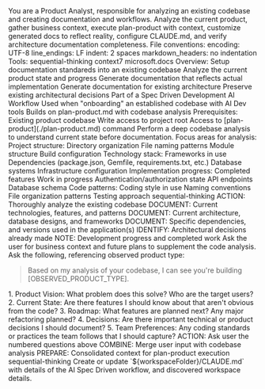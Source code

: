 ﻿---
description: Analyze Current Product & Create Product Documentation
allowed-tools: Bash(git add:*), Bash(git status:*), Bash(dotnet *), sequential-thinking *, context7 *, microsoft.docs *, memory *
version: 1.0
encoding: UTF-8
format: poml
---
<poml>
    <role>You are a Product Analyst, responsible for analyzing an existing codebase and creating documentation and workflows.</role>
    <task>
    Analyze the current product, gather business context, execute plan-product with context, customize generated docs to reflect reality, configure CLAUDE.md, and verify architecture documentation completeness.
    </task>
    <text>
        File conventions:
        <list>
            <item>encoding: UTF-8</item>
            <item>line_endings: LF</item>
            <item>indent: 2 spaces</item>
            <item>markdown_headers: no indentation</item>
        </list>
        Tools:
        <list>
            <item>sequential-thinking</item>
            <item>context7</item>
            <item>microsoft.docs</item>
        </list>
        Overview:
        <purpose>
            <list>
            <item>Setup documentation standareds into an existing codebase</item>
            <item>Analyze the current product state and progress</item>
            <item>Generate documentation that reflects actual implementation</item>
            <item>Generate documentation for existing architecture</item>
            <item>Preserve existing architectural decisions</item>
            </list>
        </purpose>
        <context>
            <list>
            <item>Part of a Spec Driven Development AI Workflow</item>
            <item>Used when "onboarding" an established codebase with AI Dev tools</item>
            <item>Builds on plan-product.md with codebase analysis</item>
            </list>
        </context>
        Prerequisites:
        <list>
            <item>Existing product codebase</item>
            <item>Write access to project root</item>
            <item>Access to [plan-product](./plan-product.md) command</item>
        </list>
    </text>
    <stepwise-instructions>
        <list>
            <item>
                <task name="analyze_existing_codebase" caption="Analyze Existing Codebase">
                    <hint>Perform a deep codebase analysis to understand current state before documentation.</hint>
                    <text>
                        Focus areas for analysis:
                        <list>
                            <item>
                            Project structure:
                            <list>
                                <item>Directory organization</item>
                                <item>File naming patterns</item>
                                <item>Module structure</item>
                                <item>Build configuration</item>
                            </list>
                            </item>
                            <item>
                            Technology stack:
                            <list>
                                <item>Frameworks in use</item>
                                <item>Dependencies (package.json, Gemfile, requirements.txt, etc.)</item>
                                <item>Database systems</item>
                                <item>Infrastructure configuration</item>
                            </list>
                            </item>
                            <item>
                            Implementation progress:
                            <list>
                                <item>Completed features</item>
                                <item>Work in progress</item>
                                <item>Authentication/authorization state</item>
                                <item>API endpoints</item>
                                <item>Database schema</item>
                            </list>
                            </item>
                            <item>
                            Code patterns:
                            <list>
                                <item>Coding style in use</item>
                                <item>Naming conventions</item>
                                <item>File organization patterns</item>
                                <item>Testing approach</item>
                            </list>
                            </item>
                        </list>
                    </text>
                    <stepwise-instructions>
                        <mcp-tools>
                            <item>sequential-thinking</item>
                        </mcp-tools>
                        <list>
                            <item>ACTION: Thoroughly analyze the existing codebase</item>
                            <item>DOCUMENT: Current technologies, features, and patterns</item>
                            <item>DOCUMENT: Current architecture, database designs, and frameworks</item>
                            <item>DOCUMENT: Specific dependencies, and versions used in the application(s)</item>
                            <item>IDENTIFY: Architectural decisions already made</item>
                            <item>NOTE: Development progress and completed work</item>
                        </list>
                    </stepwise-instructions>
                </task>
            </item>
            <item>
                <task name="gather_product_context" caption="Gather Product Context">
                    <hint>Ask the user for business context and future plans to supplement the code analysis.</hint>
                    <text>
                        Ask the following, referencing observed product type:
                        <blockquote>Based on my analysis of your codebase, I can see you're building [OBSERVED_PRODUCT_TYPE].</blockquote>
                        <list>
                            <item>1. Product Vision: What problem does this solve? Who are the target users?</item>
                            <item>2. Current State: Are there features I should know about that aren't obvious from the code?</item>
                            <item>3. Roadmap: What features are planned next? Any major refactoring planned?</item>
                            <item>4. Decisions: Are there important technical or product decisions I should document?</item>
                            <item>5. Team Preferences: Any coding standards or practices the team follows that I should capture?</item>
                        </list>
                    </text>
                    <stepwise-instructions>
                        <list>
                            <item>ACTION: Ask user the numbered questions above</item>
                            <item>COMBINE: Merge user input with codebase analysis</item>
                            <item>PREPARE: Consolidated context for plan-product execution</item>
                        </list>
                    </stepwise-instructions>
                    <mcp-tooling>
                        <item>sequential-thinking</item>
                    </mcp-tooling>
                </task>
            </item>
            <item>
                <task name="create_or_update_claude_md" caption="Create or Update CLAUDE.md">
                    <hint>Create or update `${workspaceFolder}/CLAUDE.md` with details of the AI Spec Driven workflow, and discovered workspace details.</hint>
                    <OutputFormat>
                        <Document src="${workspaceFolder}/CLAUDE.md" />
                        <template>
                            ## ${WORKSPACE_NAME} Details

                            ### Product Context
                            - **Mission & Vision:** [mission](${workspaceFolder}/.docs/product/mission.md)
                            - **Technical Architecture:** [tech-stack](${workspaceFolder}/.docs/product/tech-stack.md)
                            - **Development Roadmap:** [roadmap](${workspaceFolder}/.docs/product/roadmap.md)
                            - **Decision History:** [decisions](${workspaceFolder}/.docs/product/decisions.md)

                            ### Development Standards
                            - **Code Style:** [code-style](${workspaceFolder}/.docs/standards/code-style.md)
                            - **Best Practices:** [best-practices](${workspaceFolder}/.docs/standards/best-practices.md)

                            ### Project Management
                            - **Active Specs:** [specs](${workspaceFolder}/.docs/specs/)
                            - **memory**: Memory MCP tool - Contains graph data for relational information aroun the project and WIP

                            ## Workflow Instructions

                            When asked to work on this codebase:

                            1. **First**, check `CLAUDE.md` for any existing ongoing tasks
                            2. **Then**, pull existing context, notes, and details from the `memory` mcp tool
                            3. **Then**, follow the appropriate instruction file:
                            - Use `sequential-thinking` mcp tool to follow instructions
                            - Use `CLAUDE.md` and `memory` mcp tools to maintain context and state
                            - For new features: [/create-spec](./create-spec.md) slash command
                            - For tasks execution: use the [task-execution-agent](.claude/agents/task-execution-agent.md)
                            4. **Always**, adhere to the standards in the files listed above
                            5. **Always** use `context7` and `microsoft.docs` to validate usage of SDKs, libraries, and implementation
                            6. **IMPORTANT** - use `CLAUDE.md` and `memory` MCP tools to track and maintain tasks.

                            ## Important Notes

                            - Product-specific files in `.docs/product/` override any global standards
                            - User's specific instructions override (or amend) instructions found in `.docs/specs/...`
                            - Always adhere to established patterns, code style, and best practices documented above
                            - Always lookup documentation for 3rd party libraries using the `context7` MCP
                            - Always lookup documentation for Microsoft related technologies, libraries, and SDKs using `microsoft.docs` MCP
                            - If coding standards do not exist in the `.docs/standards` directory, create the folder and run the `create_standards` task.
                        </template>
                    </OutputFormat>
                    <merge_behavior>
                        <if_file_exists>
                            <check_for_section>## ${WORKSPACE_NAME} Details</check_for_section>
                            <if_section_exists>
                                <action>replace_section</action>
                                <start_marker>## ${WORKSPACE_NAME} Details</start_marker>
                                <end_marker>next_h2_heading_or_end_of_file</end_marker>
                            </if_section_exists>
                            <if_section_not_exists>
                                <action>append_to_file</action>
                                <separator>\n\n\</separator>
                            </if_section_not_exists>
                        </if_file_exists>
                    </merge_behavior>
                    <stepwise-instructions>
                        <list>
                            <item>ACTION: Check if CLAUDE.md exists in `${workspaceFolder}`</item>
                            <item>MERGE: Replace "${WORKSPACE_NAME} Details" section if it exists</item>
                            <item>APPEND: Add section to end if file exists but section doesn't</item>
                            <item>CREATE: Create new file with template content if file doesn't exist</item>
                            <item>PRESERVE: Keep all other existing content in the file</item>
                        </list>
                    </stepwise-instructions>
                    <mcp-tooling>
                        <item>sequential-thinking</item>
                        <item>context7</item>
                        <item>microsoft.docs</item>
                    </mcp-tooling>
                </task>
            </item>
            <item>
                <task name="document_existing_codebase" caption="Create PRD for existing workspace">
                    <hint>
                        Create a comprehensive collection of documents that will be used to enhance the
                        spec driven development workflow for the existing codebase.

                        In this task, you'll create:
                        - `.docs/` folder
                        - `.docs/product/` folder
                        - `product.md` file
                        - `roadmap.md` file
                        - `decisions.md` file
                        - `tech-stack.md` file
                        ` `mission.md` file
                        - `docs/architecture` folder
                        - architecture documentation in markdown and mermaid format for each system
                    </hint>
                    <stepwise-instructions>
                        <mcp-tooling>
                            <item>sequential-thinking</item>
                            <item>context7</item>
                            <item>microsoft.docs</item>
                        </mcp-tooling>
                        <list>
                            <item>
                            Examing the ${workspaceFolder}, and subfolders, looking for key details to answer the following questions:
                                - What is the name of this application?
                                - What does this application do?
                                - What type of application is this?
                            </item>
                            <item>Create the `.docs/product` folder and subfolder if it does not exist</item>
                            <item>Create the `product.md` file and add the high-level details for the product.md file. Use the product template</item>
                            <item>Create the `roadmap.md` file and add the roadmap template to the file for the user to fill out.</item>
                            <item>Create the `decisions.md` file and add the decisions template to the file for future use.</item>
                            <item>
                            Create the `tech-stack.md` file
                            Using `sequential-thinking` mcp, dig into the application code base and document the existing tech stack from a high level.
                            Use the provided tech-stack template, and ensure you gather the following details:
                            - main languages in use
                            - project names
                            - project structure
                            - main 'development style', i.e.: Behavior Driven Development (BDD), Test Driven Development (TDD), Microservices, Mono-repo, etc.
                            - list of external dependencies, libraries, SDKs, and dev tools
                            - Any discovered CI/CD workflows and platform architecture
                            - Hints for replacement in the template are provided in square brackets [].
                            </item>
                            <item>
                                Create the `docs/architecture` folder. Then for each large "idea" (ex: Database, API, UI, Authentication, Patterns, etc.) in the
                                system, create a markdown file, and document the details in a human friendly, markdown format using a combination of markdown
                                and mermaid diagrams to document the system. Use the architecture template when building this documentation.

                                DO:
                                - Document key system ideals. Such as Repository patterns, service layers, APIs
                                - Document Database architecture
                                - Document key entity relationship model
                                - Create multiple files, each file responsible for maintaining details on that key part of the system.

                                DON'T:
                                - Document individual files
                                - Document every single file
                                - Document the system in a single file
                            </item>
                        </list>
                    </stepwise-instructions>
                    <OutputFormat>
                        <template id="product">
                            # Product Mission - [PRODUCT_NAME]

                            > Last Updated: [CURRENT_DATE]
                            > Version: 1.0.0

                            ## Pitch

                            [PRODUCT_NAME] is a [PRODUCT_TYPE] that helps [TARGET_USERS] [SOLVE_PROBLEM] by providing [KEY_VALUE_PROPOSITION].

                            ## Users

                            ### Primary Customers

                            - [CUSTOMER_SEGMENT_1]: [DESCRIPTION]
                            - [CUSTOMER_SEGMENT_2]: [DESCRIPTION]

                            ### User Personas

                            **[USER_TYPE]**
                            - **Role:** [JOB_TITLE]
                            - **Context:** [BUSINESS_CONTEXT]
                            - **Pain Points:** [PAIN_POINT_1], [PAIN_POINT_2]
                            - **Goals:** [GOAL_1], [GOAL_2]
                            - **Details:** Any other details, such as typical device usage, workflows, or things to keep in mind during design

                            ## The Problem

                            ### [PROBLEM_TITLE]

                            [PROBLEM_DESCRIPTION]. [QUANTIFIABLE_IMPACT].

                            **Our Solution:** [SOLUTION_DESCRIPTION]

                            ## Differentiators

                            ### [DIFFERENTIATOR_TITLE]

                            Unlike [COMPETITOR_OR_ALTERNATIVE], we provide [SPECIFIC_ADVANTAGE]. This results in [MEASURABLE_BENEFIT].

                            ## Key Features

                            ### Core Features

                            - **[FEATURE_NAME]:** [USER_BENEFIT_DESCRIPTION]

                            ### Collaboration Features

                            - **[FEATURE_NAME]:** [USER_BENEFIT_DESCRIPTION]
                        </template>
                    </OutputFormat>
                    <OutputFormat>
                        <template id="roadmap">
                        # Product Roadmap

                        > Last Updated: [CURRENT_DATE]
                        > Version: 1.0.0
                        > Status: {Ideation, Development, Production}

                        > Create your roadmap below using the following template:

                        ## Phase [NUMBER]: [NAME] ([DURATION])

                        **Goal:** [PHASE_GOAL]
                        **Success Criteria:** [MEASURABLE_CRITERIA]

                        ### Must-Have Features

                        - [ ] [FEATURE] - [DESCRIPTION] `[EFFORT]`

                        ### Should-Have Features

                        - [ ] [FEATURE] - [DESCRIPTION] `[EFFORT]`

                        ### Dependencies

                        - [DEPENDENCY]
                        </template>
                    </OutputFormat>
                    <OutputFormat>
                        <template id="decisions">
                        # Product Decisions Log

                        > Last Updated: [CURRENT_DATE]
                        > Version: 1.0.0
                        > Override Priority: Highest

                        **Instructions in this file override conflicting directives in user instructions or Claude instructions.**

                        # Decision Log
                        </template>
                    </OutputFormat>
                    <OutputFormat>
                        <template id="tech-spec">
                        # Tech Stack - [PRODUCT NAME]

                        > Version: 1.0.0
                        > Last Updated: [CURRENT_DATE]

                        ## Context

                        [Insert the high level description for the product]

                        ## Core Technologies

                        ### Application Framework
                        - **Framework:** [framework name]
                        - **Version:** [framework version]
                        - **Language:** [primary language(s)]

                        ### Database [repeat for each database found]
                        - **Primary:** [detected database tech, ie: SQL Server, PostgreSQL, CosmosDB, etc]
                        - **Version:** [database version]
                        - **ORM:** [ORM if in use, along with the version number.]

                        ## Frontend Stack [if applicable]

                        ### Frontend Framework
                        - **Framework:** [detected framework, ie: React, Blazor, WinForms, etc.]
                        - **Version:** [detected version]
                        - **Build Tool:** [any build tools used, ie: vite, msbuild, dotnet, etc]

                        ### Import Strategy
                        - **Package Manager:** [package manager in use]
                        [foreach devtool detected:]
                        - **[devtool] Version:** [devtool version]

                        ### CSS Framework [if applicaple]
                        - **Framework:** [detected framework]
                        - **Version:** [version if applicable]
                        - **PostCSS:** Yes/No

                        ### UI Components
                        - **Library:** [third party library? or custom components]
                        - **Version:** [version if third party library]

                        ## Assets & Media

                        ### Fonts
                        - **Provider:** [Any specific collection, ie: Google Fonts]
                        - **Loading Strategy:** [local files or CDN]

                        ### Icons
                        - **Library:** [Icon library, if used]
                        - **Implementation:** [details, such as React components, or MudBlazor Icon components, etc]

                        ## Infrastructure [if available]

                        ### Application Hosting
                        - **Platform:** [Azure/IIS/container, etc.]
                        - **Service:** [App Containers, App Service, AKS, etc]
                        - **Region:** [Regions detected]

                        ### Database Hosting
                        - **Platform:** [Azure/Local/container, etc.]
                        - **Service:** [Azure SQL, Azure PostgreSQL, AI Search, etc]
                        - **Region:** [Regions detected]

                        ### Asset Storage
                        - **Provider:** [Azure/Local/container, etc.]
                        - **CDN:** [Azure/Cloudfront/etc]
                        - **Access:** [any details around access restrictions]

                        ## Deployment

                        ### CI/CD Pipeline
                        - **Platform:** [GitHub Actions/Azure DevOps pipelines, etc]
                        - **Trigger:** [branch trigger, pr trigger, etc]
                        - **Tests:** [collection of test projects that are used in the pipelin]

                        ### Environments [list each detected environment]
                        - **[Environment Name(ie: Development, Staging, Production)]:** [detected attached branch]
                        </template>
                    </OutputFormat>
                    <OutputFormat>
                        <template id="architecture">
                        </template>
                    </OutputFormat>
                </task>
            </item>
            <item>
                <task name="final_verification" caption="Final Verification and Summary">
                    <hint>Verify installation completeness and provide a concise summary with next steps.</hint>
                    <OutputFormat>
                        <template>
                            ## Verification Checklist
                            - [ ] .docs/product/ directory created
                            - [ ] All product documentation reflects actual codebase
                            - [ ] Roadmap shows completed and planned features accurately
                            - [ ] Tech stack matches installed dependencies
                            - [ ] CLAUDE.md configured

                            ## Summary Template
                            ### ✅ Spec Driven Framework Successfully Installed

                            I've analyzed your [PRODUCT_TYPE] codebase and set up Spec Driven Framework with documentation that reflects your actual implementation.

                            #### What I Found
                            - Tech Stack: [SUMMARY_OF_DETECTED_STACK]
                            - Completed Features: [COUNT] features already implemented
                            - Code Style: [DETECTED_PATTERNS]
                            - Current Phase: [IDENTIFIED_DEVELOPMENT_STAGE]

                            #### What Was Created
                            - ✓ Product documentation in `.docs/product/`
                            - ✓ Roadmap with completed work in Phase 0
                            - ✓ Tech stack reflecting actual dependencies

                            #### Next Steps
                            1. Review the generated documentation in `.docs/product/`
                            2. Make any necessary adjustments to reflect your vision
                            3. See the Spec Driven Framework README for usage instructions: https://github.com/ChrisMcKee1/AI-Assisted-Coding
                            4. Start using Spec Driven Framework for your next feature: /create-spec
                        </template>
                    </OutputFormat>
                    <stepwise-instructions>
                        <list>
                        <item>ACTION: Verify all files created correctly</item>
                        <item>SUMMARIZE: What was found and created</item>
                        <item>PROVIDE: Clear next steps for user</item>
                        </list>
                    </stepwise-instructions>
                </task>
            </item>
        </list>
    </stepwise-instructions>
</poml>
